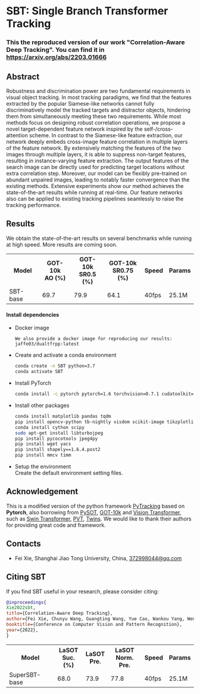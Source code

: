# SBT: Single Branch Transformer Tracking

### This the reproduced version of our work "Correlation-Aware Deep Tracking".  You can find it in https://arxiv.org/abs/2203.01666 



## Abstract
Robustness and discrimination power are two fundamental requirements in visual object tracking. In most tracking paradigms, we find that the features extracted by the popular Siamese-like networks cannot fully discriminatively model the tracked targets and distractor objects, hindering them from simultaneously meeting these two requirements. While most methods focus on designing robust correlation operations, we propose a novel target-dependent feature network inspired by the self-/cross-attention scheme. In contrast to the Siamese-like feature extraction, our network deeply embeds cross-image feature correlation in multiple layers of the feature network. By extensively matching the features of the two images through multiple layers, it is able to suppress non-target features, resulting in instance-varying feature extraction. The output features of the search image can be directly used for predicting target locations without extra correlation step. Moreover, our model can be flexibly pre-trained on abundant unpaired images, leading to notably faster convergence than the existing methods. Extensive experiments show our method achieves the state-of-the-art results while running at real-time. Our feature networks also can be applied to existing tracking pipelines seamlessly to raise the tracking performance.

## Results
We obtain the state-of-the-art results on several benchmarks while running at high speed. 
More results are coming soon. 

<table>
  <tr>
    <th>Model</th>
    <th>GOT-10k<br>AO (%)</th>
    <th>GOT-10k<br>SR0.5 (%)</th>
    <th>GOT-10k<br>SR0.75 (%)</th>
    <th>Speed<br></th>
    <th>Params<br></th>
  </tr>
  <tr>
    <td>SBT-base</td>
    <td>69.7</td>
    <td>79.9</td>
    <td>64.1</td>
    <td>40fps</td>
    <td>25.1M</td>
  </tr>
  <tr>
    
<table>
  <tr>
    <th>Model</th>
    <th>LaSOT<br>Suc.(%)</th>
    <th>LaSOT<br>Pre.</th>
    <th>LaSOT<br>Norm. Pre.</th>
    <th>Speed<br></th>
    <th>Params<br></th>
  </tr>
  <tr>
    <td>SuperSBT-base</td>
    <td>68.0</td>
    <td>73.9</td>
    <td>77.8</td>
    <td>40fps</td>
    <td>25.1M</td>
  </tr>
  <tr>
    
#### Install dependencies
* Docker image
    ```
    We also provide a docker image for reproducing our results:
    jaffe03/dualtfrpp:latest
    ```   
* Create and activate a conda environment 
    ```bash
    conda create -n SBT python=3.7
    conda activate SBT
    ```  
* Install PyTorch
    ```bash
    conda install -c pytorch pytorch=1.6 torchvision=0.7.1 cudatoolkit=10.2
    ```  

* Install other packages
    ```bash
    conda install matplotlib pandas tqdm
    pip install opencv-python tb-nightly visdom scikit-image tikzplotlib gdown
    conda install cython scipy
    sudo apt-get install libturbojpeg
    pip install pycocotools jpeg4py
    pip install wget yacs
    pip install shapely==1.6.4.post2
    pip install mmcv timm
    ```  
* Setup the environment                                                                                                 
Create the default environment setting files.

## Acknowledgement
This is a modified version of the python framework [PyTracking](https://github.com/visionml/pytracking) based on **Pytorch**, 
also borrowing from [PySOT](https://github.com/STVIR/pysot), [GOT-10k](https://github.com/got-10k/toolkit) and [Vision Transformer](https://github.com/lucidrains/vit-pytorch), such as [Swin Transformer](https://github.com/microsoft/Swin-Transformer), [PVT](https://github.com/whai362/PVT), [Twins](https://github.com/Meituan-AutoML/Twins). 
We would like to thank their authors for providing great code and framework. 

## Contacts
* Fei Xie, Shanghai Jiao Tong University, China, 372998044@qq.com
      
    
## Citing SBT
If you find SBT useful in your research, please consider citing:
```bibtex
@inproceedings{
Xie2022sbt, 
title={Correlation-Aware Deep Tracking},
author={Fei Xie, Chunyu Wang, Guangting Wang, Yue Cao, Wankou Yang, Wenjun Zeng},
booktitle={Conference on Computer Vision and Pattern Recognition},
year={2022},
}
```
